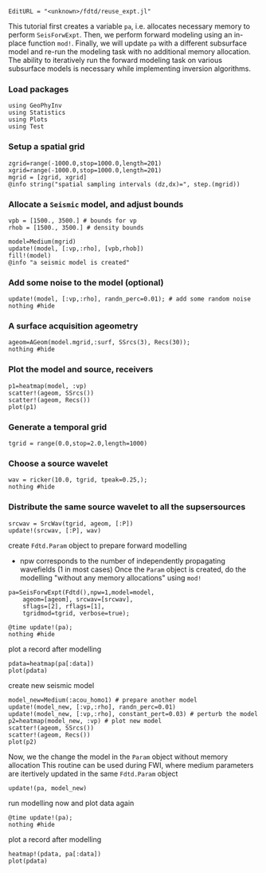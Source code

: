 ```@meta
EditURL = "<unknown>/fdtd/reuse_expt.jl"
```

This tutorial first creates a variable `pa`, i.e. allocates
necessary memory to perform `SeisForwExpt`.
Then, we perform forward modeling using an in-place
function `mod!`. Finally, we will update `pa` with a different
subsurface model and re-run the modeling task with no additional memory
allocation.
The ability to iteratively run the forward modeling task on
various subsurface models is necessary while implementing inversion
algorithms.

### Load packages

```@example reuse_expt
using GeoPhyInv
using Statistics
using Plots
using Test
```

### Setup a spatial grid

```@example reuse_expt
zgrid=range(-1000.0,stop=1000.0,length=201)
xgrid=range(-1000.0,stop=1000.0,length=201)
mgrid = [zgrid, xgrid]
@info string("spatial sampling intervals (dz,dx)=", step.(mgrid))
```

### Allocate a `Seismic` model, and adjust bounds

```@example reuse_expt
vpb = [1500., 3500.] # bounds for vp
rhob = [1500., 3500.] # density bounds

model=Medium(mgrid)
update!(model, [:vp,:rho], [vpb,rhob])
fill!(model)
@info "a seismic model is created"
```

### Add some noise to the model (optional)

```@example reuse_expt
update!(model, [:vp,:rho], randn_perc=0.01); # add some random noise
nothing #hide
```

### A surface acquisition ageometry

```@example reuse_expt
ageom=AGeom(model.mgrid,:surf, SSrcs(3), Recs(30));
nothing #hide
```

### Plot the model and source, receivers

```@example reuse_expt
p1=heatmap(model, :vp)
scatter!(ageom, SSrcs())
scatter!(ageom, Recs())
plot(p1)
```

### Generate a temporal grid

```@example reuse_expt
tgrid = range(0.0,stop=2.0,length=1000)
```

### Choose a source wavelet

```@example reuse_expt
wav = ricker(10.0, tgrid, tpeak=0.25,);
nothing #hide
```

### Distribute the same source wavelet to all the supsersources

```@example reuse_expt
srcwav = SrcWav(tgrid, ageom, [:P])
update!(srcwav, [:P], wav)
```

create `Fdtd.Param` object to prepare forward modelling
* npw corresponds to the number of independently propagating wavefields (1 in most cases)
Once the `Param` object is created, do the modelling "without any memory allocations" using `mod!`

```@example reuse_expt
pa=SeisForwExpt(Fdtd(),npw=1,model=model,
	ageom=[ageom], srcwav=[srcwav],
	sflags=[2], rflags=[1],
	tgridmod=tgrid, verbose=true);

@time update!(pa);
nothing #hide
```

plot a record after modelling

```@example reuse_expt
pdata=heatmap(pa[:data])
plot(pdata)
```

create new seismic model

```@example reuse_expt
model_new=Medium(:acou_homo1) # prepare another model
update!(model_new, [:vp,:rho], randn_perc=0.01)
update!(model_new, [:vp,:rho], constant_pert=0.03) # perturb the model
p2=heatmap(model_new, :vp) # plot new model
scatter!(ageom, SSrcs())
scatter!(ageom, Recs())
plot(p2)
```

Now, we the change the model in the `Param` object without memory allocation
This routine can be used during FWI,
where medium parameters are itertively updated in the same `Fdtd.Param` object

```@example reuse_expt
update!(pa, model_new)
```

run modelling now and plot data again

```@example reuse_expt
@time update!(pa);
nothing #hide
```

plot a record after modelling

```@example reuse_expt
heatmap!(pdata, pa[:data])
plot(pdata)
```

